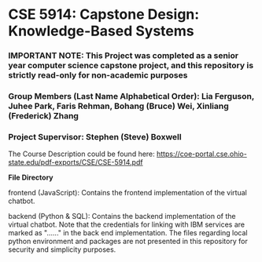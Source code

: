 # CSE 5914: Capstone Design: Knowledge-Based Systems
### IMPORTANT NOTE: This Project was completed as a senior year computer science capstone project, and this repository is strictly read-only for non-academic purposes
### Group Members (Last Name Alphabetical Order): Lia Ferguson, Juhee Park, Faris Rehman, Bohang (Bruce) Wei, Xinliang (Frederick) Zhang
### Project Supervisor: Stephen (Steve) Boxwell

The Course Description could be found here:
https://coe-portal.cse.ohio-state.edu/pdf-exports/CSE/CSE-5914.pdf

**File Directory**

frontend (JavaScript): Contains the frontend implementation of the virtual chatbot. 

backend (Python & SQL): Contains the backend implementation of the virtual chatbot. Note that the credentials for linking with IBM services are marked as "......" in the back end implementation.  The files regarding local python environment and packages are not presented in this repository for security and simplicity purposes. 
